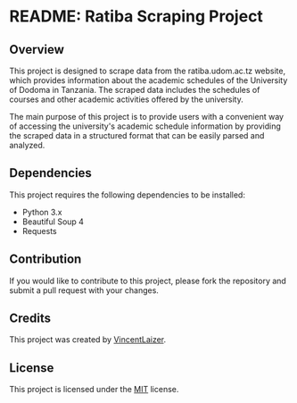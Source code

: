 # README: Ratiba Scraping Project

## Overview
This project is designed to scrape data from the ratiba.udom.ac.tz website, which provides information about the academic schedules of the University of Dodoma in Tanzania. The scraped data includes the schedules of courses and other academic activities offered by the university.

The main purpose of this project is to provide users with a convenient way of accessing the university's academic schedule information by providing the scraped data in a structured format that can be easily parsed and analyzed.

## Dependencies
This project requires the following dependencies to be installed:
- Python 3.x
- Beautiful Soup 4
- Requests

<!-- ## Installation
To install the project, follow these steps:
1. Clone the project repository to your local machine.
2. Install the required dependencies using pip.
3. Run the `scrape.py` script to scrape the data from ratiba.udom.ac.tz. -->

<!-- ## Usage
To use the project, simply run the `scrape.py` script. The script will scrape the data from the ratiba.udom.ac.tz website and save it to a CSV file named `ratiba.csv` in the project directory.

The `scrape.py` script can be customized to scrape specific data from the website by modifying the URL and the Beautiful Soup selectors used to parse the HTML. The script currently scrapes the following data:
- Course codes and titles
- Exam dates and times
- Exam venues -->

## Contribution
If you would like to contribute to this project, please fork the repository and submit a pull request with your changes. 

## Credits
This project was created by [VincentLaizer](https://github.com/vincent-laizer). 

## License
This project is licensed under the [MIT]() license.